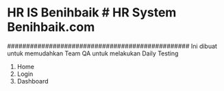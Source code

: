 # HR IS Benihbaik # HR System Benihbaik.com
################################################
Ini dibuat untuk memudahkan Team QA untuk melakukan Daily Testing
1. Home
2. Login
3. Dashboard

